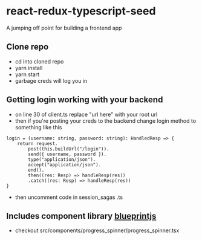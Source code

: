 # react-redux-typescript-seed
A jumping off point for building a frontend app

## Clone repo
- cd into cloned repo
- yarn install
- yarn start
- garbage creds will log you in

## Getting login working with your backend
- on line 30 of client.ts replace "url here" with your root url
- then if you're posting your creds to the backend change login method to something like this
```
login = (username: string, password: string): HandledResp => {
    return request.
        post(this.buildUrl("/login")).
        send({ username, password }).
        type("application/json").
        accept("application/json").
        end().
        then((res: Resp) => handleResp(res))
        .catch((res: Resp) => handleResp(res))
}
```
- then uncomment code in session_sagas .ts

## Includes component library [blueprintjs](http://blueprintjs.com//docs/)
- checkout src/components/progress_spinner/progress_spinner.tsx
